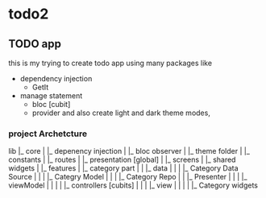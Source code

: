 # todo2

## TODO app
this is my trying to create todo app using many packages like
  - dependency injection
    - GetIt
  - manage statement
    - bloc [cubit]
    - provider
and also create light and dark theme modes,

### project Archetcture

  lib
  |_ core
  |  |_ depenency injection
  |  |_ bloc observer
  |  |_ theme folder
  |  |_ constants
  |  |_ routes
  |
  |_ presentation [global]
  |  |_ screens
  |  |_ shared widgets
  |
  |_ features
  |  |_ category part
  |  |  |_ data
  |  |  |  |_ Category Data Source
  |  |  |  |_ Categry Model
  |  |  |  |_ Category Repo
  |  |  |_ Presenter
  |  |  |  |_ viewModel
  |  |  |  |  |_ controllers [cubits]
  |  |  |  |_ view
  |  |  |  |  |_ Category widgets